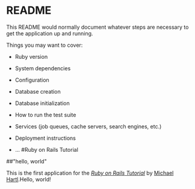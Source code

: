 # README

This README would normally document whatever steps are necessary to get the
application up and running.

Things you may want to cover:

* Ruby version

* System dependencies

* Configuration

* Database creation

* Database initialization

* How to run the test suite

* Services (job queues, cache servers, search engines, etc.)

* Deployment instructions

* ...
#Ruby on Rails Tutorial

##"hello, world"

This is the first application for the
[*Ruby on Rails Tutorial*](https://railstutorial/jp/)
by [Michael Hartl](http://www.michaelhartl.com/).Hello, world!
